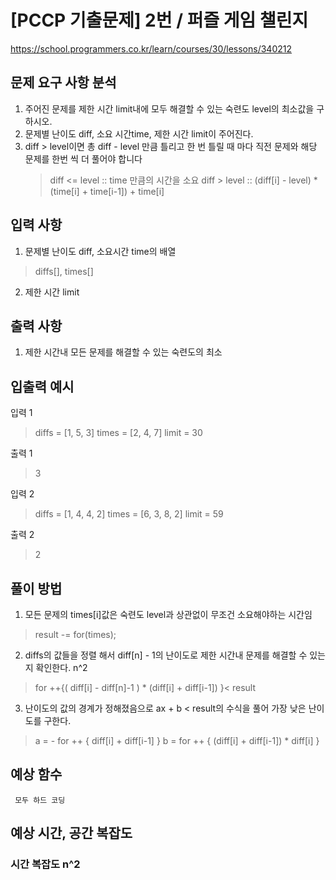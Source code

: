 # [PCCP 기출문제] 2번 / 퍼즐 게임 챌린지
https://school.programmers.co.kr/learn/courses/30/lessons/340212

## 문제 요구 사항 분석
1. 주어진 문제를 제한 시간 limit내에 모두 해결할 수 있는 숙련도 level의 최소값을 구하시오.
2. 문제별 난이도 diff, 소요 시간time, 제한 시간 limit이 주어진다.
3. diff > level이면 총 diff - level 만큼 틀리고 한 번 틀릴 때 마다 직전 문제와 해당 문제를 한번 씩 더 풀어야 합니다
	>  diff <= level :: time 만큼의 시간을 소요
	> diff > level :: (diff[i] - level) * (time[i] + time[i-1]) + time[i] 
## 입력 사항
1. 문제별 난이도 diff, 소요시간 time의 배열
 > diffs[], times[]
2. 제한 시간 limit
## 출력 사항
1. 제한 시간내 모든 문제를 해결할 수 있는 숙련도의 최소

## 입출력 예시
입력 1 
> diffs = [1, 5, 3]
> times = [2, 4, 7]
> limit = 30

출력 1
>  3

입력 2 
> diffs = [1, 4, 4, 2]
> times = [6, 3, 8, 2]
> limit = 59

출력 2
>  2

## 풀이 방법
1. 모든 문제의 times[i]값은 숙련도 level과 상관없이 무조건 소요해야하는 시간임
 > result -= for(times);
2. diffs의 값들을 정렬 해서 diff[n] - 1의 난이도로 제한 시간내 문제를 해결할 수 있는지 확인한다. n^2
 >  for ++{( diff[i] - diff[n]-1 ) * (diff[i] + diff[i-1]) }< result
3. 난이도의 값의 경계가 정해졌음으로 ax + b < result의 수식을 풀어 가장 낮은 난이도를 구한다.
> a = - for ++ { diff[i] + diff[i-1] }
> b = for ++ { (diff[i] + diff[i-1]) * diff[i] }
## 예상 함수
	 모두 하드 코딩
	 
## 예상 시간, 공간 복잡도
### 시간 복잡도 n^2
